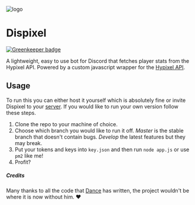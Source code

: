 ![logo](https://github.com/ConorTheDev/Dispixel/blob/develop/Dispixel.jpg?raw=true "Logo")
# Dispixel

[![Greenkeeper badge](https://badges.greenkeeper.io/chriscn/Dispixel.svg)](https://greenkeeper.io/)

A lightweight, easy to use bot for Discord that fetches player stats from the Hypixel API. Powered by a custom javascript wrapper for the [Hypixel API](https://www.npmjs.com/package/hypixeljs).
## Usage
To run this you can either host it yourself which is absolutely fine or invite Dispixel to your [server](https://thorindev.co.uk/dispixel.html). If you would like to run your own version follow these steps.
1. Clone the repo to your machine of choice.
2. Choose which branch you would like to run it off. *Master* is the stable branch that doesn\'t contain bugs. *Develop* the latest features but they may break.
3. Put your tokens and keys into `key.json` and then run `node app.js` or use `pm2` like me!
4. Profit?
##### Credits
Many thanks to all the code that [Dance](http://github.com/Dance-Dog/) has written, the project wouldn\'t be where it is now without him. :heart:
